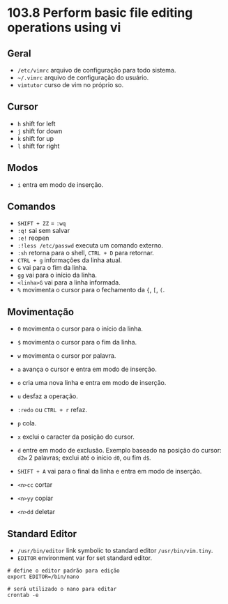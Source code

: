 # 103.8 Perform basic file editing operations using vi

## Geral
* `/etc/vimrc` arquivo de configuração para todo sistema.
* `~/.vimrc` arquivo de configuração do usuário.
* `vimtutor` curso de vim no próprio so.

## Cursor
* `h` shift for left
* `j` shift for down
* `k` shift for up
* `l` shift for right

## Modos

* `i` entra em modo de inserção.

## Comandos
* `SHIFT + ZZ` = `:wq`
* `:q!` sai sem salvar
* `:e!` reopen
* `:!less /etc/passwd` executa um comando externo.
* `:sh` retorna para o shell, `CTRL + D` para retornar.
* `CTRL + g` informações da linha atual.
* `G` vai para o fim da linha.
* `gg` vai para o início da linha.
* `<linha>G` vai para a linha informada.
* `%` movimenta o cursor para o fechamento da `{`, `[`, `(`.

## Movimentação
* `0` movimenta o cursor para o início da linha.
* `$` movimenta o cursor para o fim da linha.
* `w` movimenta o cursor por palavra.
* `a` avança o cursor e entra em modo de inserção.
* `o` cria uma nova linha e entra em modo de inserção.
* `u` desfaz a operação.
* `:redo` ou `CTRL + r` refaz.
* `p` cola.
* `x` exclui o caracter da posição do cursor.
* `d` entre em modo de exclusão. Exemplo baseado na posição do cursor: `d2w` 2 palavras; exclui até o início `d0`, ou fim `d$`.
* `SHIFT + A` vai para o final da linha e entra em modo de inserção.

* `<n>cc` cortar
* `<n>yy` copiar
* `<n>dd` deletar

## Standard Editor

* `/usr/bin/editor` link symbolic to standard editor `/usr/bin/vim.tiny`.
* `EDITOR` environment var for set standard editor.

```shell
# define o editor padrão para edição
export EDITOR=/bin/nano

# será utilizado o nano para editar
crontab -e
```
